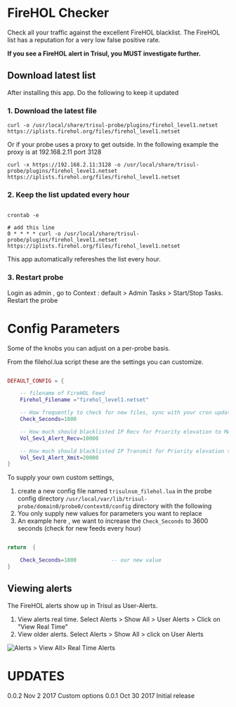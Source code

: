 # FireHOL Checker

Check all your traffic against the excellent FireHOL blacklist.
The FireHOL list has a reputation for a  very low false positive rate. 


**If you see a FireHOL alert in Trisul, you MUST investigate further.** 


## Download latest list 

After installing this app. Do the following to keep it updated


### 1. Download the latest file 

````
curl -o /usr/local/share/trisul-probe/plugins/firehol_level1.netset   https://iplists.firehol.org/files/firehol_level1.netset
````


Or if  your probe uses a proxy to get outside.  In the following example the proxy is at 192.168.2.11  port 3128
````
curl -x https://192.168.2.11:3128 -o /usr/local/share/trisul-probe/plugins/firehol_level1.netset   https://iplists.firehol.org/files/firehol_level1.netset
````


### 2.  Keep the list updated every hour

````

crontab -e 

# add this line
0 * * * * curl -o /usr/local/share/trisul-probe/plugins/firehol_level1.netset   https://iplists.firehol.org/files/firehol_level1.netset

````

This app automatically refereshes the list every hour. 

### 3. Restart probe

Login as admin , go to Context : default > Admin Tasks > Start/Stop Tasks. Restart the probe



Config Parameters
==============

Some of the knobs you can adjust on a per-probe basis.


From the filehol.lua script these are the settings you can customize. 


````lua

DEFAULT_CONFIG = { 

	-- filename of FireHOL Feed 
	Firehol_Filename ="firehol_level1.netset" 

	-- How frequently to check for new files, sync with your cron update 
	Check_Seconds=1800			

	-- How much should blacklisted IP Recv for Priority elevation to MAJOR (1)
	Vol_Sev1_Alert_Recv=10000

	-- How much should blacklisted IP Transmit for Priority elevation to MAJOR (1)
	Vol_Sev1_Alert_Xmit=20000
}
````

To supply your own custom settings, 

1. create a new config file named `trisulnsm_filehol.lua` in the probe config directory
`/usr/local/var/lib/trisul-probe/domain0/probe0/context0/config` directory with the following
2. You only supply new values for parameters you want to replace 
3. An example here , we want to increase the `Check_Seconds` to 3600 seconds (check for new feeds every hour) 


````lua 

return  {

	Check_Seconds=1800			 -- our new value 
}

````

## Viewing alerts

The FireHOL alerts show up in Trisul as User-Alerts.

1. View alerts real time. Select Alerts > Show All > User Alerts > Click on "View Real Time" 
2. View older alerts. Select Alerts > Show All > click on User Alerts


![Alerts > View All> Real Time Alerts](https://raw.githubusercontent.com/trisulnsm/apps/master/analyzers/firehol/screenshot-demo.trisul.org-3000-2017-11-02-13-43-01-686.png?raw=true) 

UPDATES
=======

0.0.2		Nov 2 2017			Custom options 
0.0.1		Oct 30 2017			Initial release 



